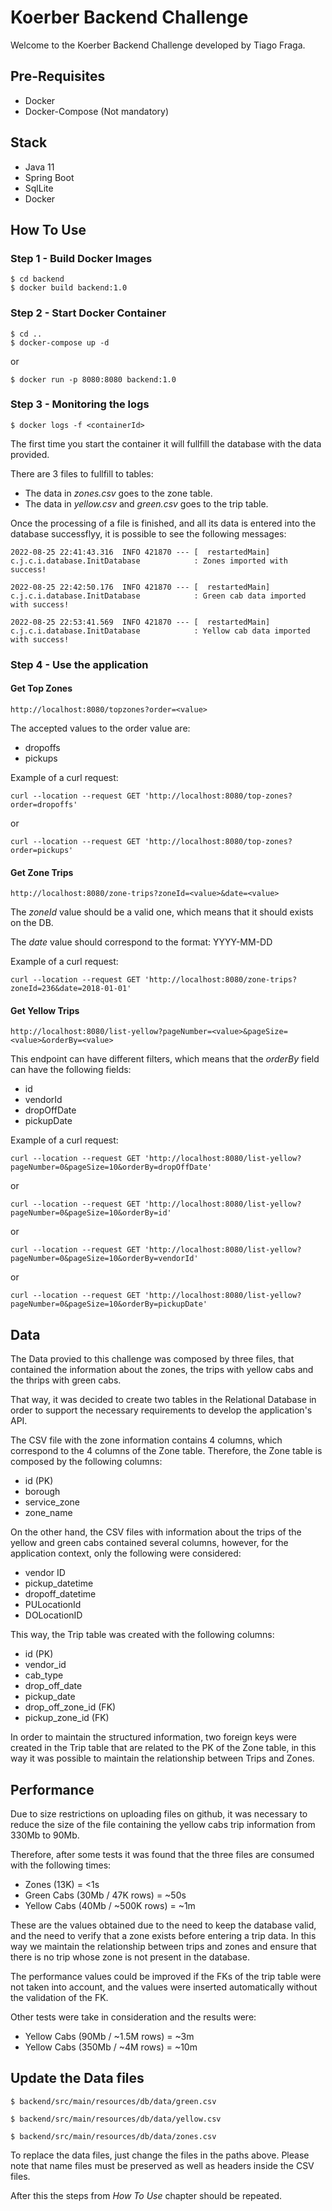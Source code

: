 # Koerber Backend Challenge

Welcome to the Koerber Backend Challenge developed by Tiago Fraga. 

## Pre-Requisites

* Docker
* Docker-Compose (Not mandatory)

## Stack

* Java 11
* Spring Boot
* SqlLite
* Docker

## How To Use

### Step 1 - Build Docker Images

```
$ cd backend 
$ docker build backend:1.0
```

### Step 2 - Start Docker Container

```
$ cd ..
$ docker-compose up -d
```

or 

```
$ docker run -p 8080:8080 backend:1.0
```

### Step 3 - Monitoring the logs

```
$ docker logs -f <containerId>
```

The first time you start the container it will fullfill the database with the data provided. 

There are 3 files to fullfill to tables: 

* The data in *zones.csv* goes to the zone table. 
* The data in *yellow.csv* and *green.csv* goes to the trip table. 

Once the processing of a file is finished, and all its data is entered into the database successflyy, it is possible to see the following messages:

```
2022-08-25 22:41:43.316  INFO 421870 --- [  restartedMain] c.j.c.i.database.InitDatabase            : Zones imported with success!

2022-08-25 22:42:50.176  INFO 421870 --- [  restartedMain] c.j.c.i.database.InitDatabase            : Green cab data imported with success!

2022-08-25 22:53:41.569  INFO 421870 --- [  restartedMain] c.j.c.i.database.InitDatabase            : Yellow cab data imported with success!
```

### Step 4 - Use the application

#### Get Top Zones

```
http://localhost:8080/topzones?order=<value>
```

The accepted values to the order value are: 
* dropoffs
* pickups

Example of a curl request: 
```
curl --location --request GET 'http://localhost:8080/top-zones?order=dropoffs'
```
or
```
curl --location --request GET 'http://localhost:8080/top-zones?order=pickups'
```

#### Get Zone Trips

```
http://localhost:8080/zone-trips?zoneId=<value>&date=<value>
```

The *zoneId* value should be a valid one, which means that it should exists on the DB.

The *date* value should correspond to the format: YYYY-MM-DD

Example of a curl request: 

```
curl --location --request GET 'http://localhost:8080/zone-trips?zoneId=236&date=2018-01-01'
```

#### Get Yellow Trips

```
http://localhost:8080/list-yellow?pageNumber=<value>&pageSize=<value>&orderBy=<value>
```

This endpoint can have different filters, which means that the *orderBy* field can have the following fields:

* id
* vendorId
* dropOffDate
* pickupDate

Example of a curl request: 

```
curl --location --request GET 'http://localhost:8080/list-yellow?pageNumber=0&pageSize=10&orderBy=dropOffDate'
```
or
```
curl --location --request GET 'http://localhost:8080/list-yellow?pageNumber=0&pageSize=10&orderBy=id'
```
or
```
curl --location --request GET 'http://localhost:8080/list-yellow?pageNumber=0&pageSize=10&orderBy=vendorId'
```
or
```
curl --location --request GET 'http://localhost:8080/list-yellow?pageNumber=0&pageSize=10&orderBy=pickupDate'
```

## Data

The Data provied to this challenge was composed by three files, that contained the information about the zones, the trips with yellow cabs and the thrips with green cabs. 

That way, it was decided to create two tables in the Relational Database in order to support the necessary requirements to develop the application's API.

The CSV file with the zone information contains 4 columns, which correspond to the 4 columns of the Zone table. Therefore, the Zone table is composed by the following columns:

* id (PK)
* borough
* service_zone
* zone_name


On the other hand, the CSV files with information about the trips of the yellow and green cabs contained several columns, however, for the application context, only the following were considered:

* vendor ID
* pickup_datetime
* dropoff_datetime
* PULocationId
* DOLocationID

This way, the Trip table was created with the following columns:

* id (PK)
* vendor_id
* cab_type
* drop_off_date
* pickup_date
* drop_off_zone_id (FK)
* pickup_zone_id (FK)

In order to maintain the structured information, two foreign keys were created in the Trip table that are related to the PK of the Zone table, in this way it was possible to maintain the relationship between Trips and Zones.

## Performance

Due to size restrictions on uploading files on github, it was necessary to reduce the size of the file containing the yellow cabs trip information from 330Mb to 90Mb.

Therefore, after some tests it was found that the three files are consumed with the following times:

* Zones (13K) = <1s
* Green Cabs (30Mb / 47K rows) = ~50s
* Yellow Cabs (40Mb / ~500K rows) = ~1m

These are the values ​​obtained due to the need to keep the database valid, and the need to verify that a zone exists before entering a trip data. In this way we maintain the relationship between trips and zones and ensure that there is no trip whose zone is not present in the database.

The performance values ​​could be improved if the FKs of the trip table were not taken into account, and the values ​​were inserted automatically without the validation of the FK.

Other tests were take in consideration and the results were: 

* Yellow Cabs (90Mb / ~1.5M rows) = ~3m
* Yellow Cabs (350Mb / ~4M rows) = ~10m

## Update the Data files

```
$ backend/src/main/resources/db/data/green.csv

$ backend/src/main/resources/db/data/yellow.csv

$ backend/src/main/resources/db/data/zones.csv
```

To replace the data files, just change the files in the paths above. Please note that name files must be preserved as well as headers inside the CSV files. 

After this the steps from *How To Use* chapter should be repeated.
